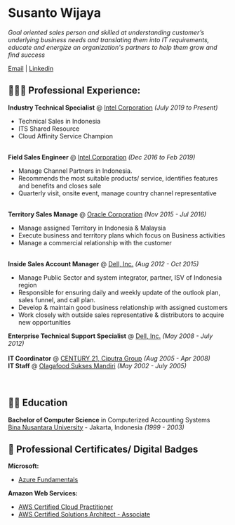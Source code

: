 # Susanto Wijaya
_Goal oriented sales person and skilled at understanding customer’s underlying business needs and translating them into IT requirements, educate and energize an organization's partners to help them grow and find success_ <br>

[Email](mailto:#) | [Linkedin](http://linkedin.com/in/stow)

## 👩🏼‍💻 Professional Experience: 

**Industry Technical Specialist** @ [Intel Corporation](http://www.intel.co.id)  _(July 2019 to Present)_<br>
- Technical Sales in Indonesia
- ITS Shared Resource
- Cloud Affinity Service Champion
<br><br>

**Field Sales Engineer** @ [Intel Corporation](http://www.intel.co.id)  _(Dec 2016 to Feb 2019)_<br>
- Manage Channel Partners in Indonesia. 
- Recommends the most suitable products/ service, identifies features and benefits and closes sale
- Quarterly visit, onsite event, manage country channel representative
<br><br> 

**Territory Sales Manage** @ [Oracle Corporation](http://www.oracle.com) _(Nov 2015 - Jul 2016)_<br>
- Manage assigned Territory in Indonesia & Malaysia
- Execute business and territory plans which focus on Business activities 
- Manage a commercial relationship with the customer
<br><br>

**Inside Sales Account Manager** @ [Dell, Inc.](http://www.dell.com) _(Aug 2012 - Oct 2015)_<br>
- Manage Public Sector and system integrator, partner, ISV of Indonesia region
- Responsible for ensuring daily and weekly update of the outlook plan, sales funnel, and call plan. 
- Develop & maintain good business relationship with assigned customers 
- Work closely with outside sales representative & distributors to acquire new opportunities

**Enterprise Technical Support Specialist** @ [Dell, Inc.](http://www.dell.com) _(May 2008 - July 2012)_<br>  
**IT Coordinator** @ [CENTURY 21, Ciputra Group](http://www.century21.co.id) _(Aug 2005 - Apr 2008)_<br> 
**IT Staff** @ [Olagafood Sukses Mandiri](http://www.olagafood.co.id) _(May 2002 - July 2005)_<br> 
<br><br>
## 👨‍🎓 Education
**Bachelor of Computer Science** in Computerized Accounting Systems<br>
[Bina Nusantara University](http://www.binus.ac.id) - Jakarta, Indonesia _(1999 - 2003)_

## 📛 Professional Certificates/ Digital Badges
**Microsoft:**
- [Azure Fundamentals](https://www.credly.com/badges/377df704-6e6d-404a-a225-88363eb1a77d?source=linked_in_profile)<br>

**Amazon Web Services:**
- [AWS Certified Cloud Practitioner](https://www.credly.com/badges/a51d33ad-3d3b-470e-b8f9-b1290f102e4a/linked_in_profile)<br>
- [AWS Certified Solutions Architect - Associate](https://www.credly.com/badges/d802743a-dff3-4f8d-ad5c-5d37fb27ae0a?source=linked_in_profile)<br>
  
